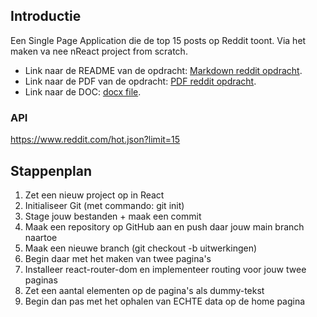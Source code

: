 ## Introductie

Een Single Page Application die de top 15 posts op Reddit toont. Via het maken va nee nReact project from scratch.

* Link naar de README van de opdracht: [Markdown reddit opdracht](README_OPDRACHT.md).
* Link naar de PDF van de opdracht: [PDF reddit opdracht](REACT_Les5RedditOpdracht.pdf).
* Link naar de DOC: [docx file](REACT_Les5-RedditOpdracht.docx).

### API

https://www.reddit.com/hot.json?limit=15

## Stappenplan

1. Zet een nieuw project op in React
2. Initialiseer Git (met commando: git init)
3. Stage jouw bestanden + maak een commit
4. Maak een repository op GitHub aan en push daar jouw main branch naartoe
5. Maak een nieuwe branch (git checkout -b uitwerkingen)
6. Begin daar met het maken van twee pagina's
7. Installeer react-router-dom en implementeer routing voor jouw twee paginas
8. Zet een aantal elementen op de pagina's als dummy-tekst
9. Begin dan pas met het ophalen van ECHTE data op de home pagina